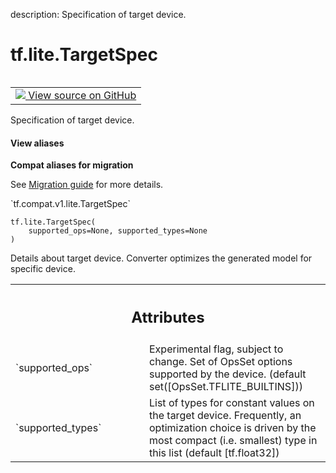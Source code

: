 description: Specification of target device.

<div itemscope itemtype="http://developers.google.com/ReferenceObject">
<meta itemprop="name" content="tf.lite.TargetSpec" />
<meta itemprop="path" content="Stable" />
<meta itemprop="property" content="__init__"/>
</div>

# tf.lite.TargetSpec

<!-- Insert buttons and diff -->

<table class="tfo-notebook-buttons tfo-api nocontent" align="left">
<td>
  <a target="_blank" href="https://github.com/tensorflow/tensorflow/blob/r2.4/tensorflow/lite/python/lite.py#L156-L176">
    <img src="https://www.tensorflow.org/images/GitHub-Mark-32px.png" />
    View source on GitHub
  </a>
</td>
</table>



Specification of target device.

<section class="expandable">
  <h4 class="showalways">View aliases</h4>
  <p>
<b>Compat aliases for migration</b>
<p>See
<a href="https://www.tensorflow.org/guide/migrate">Migration guide</a> for
more details.</p>
<p>`tf.compat.v1.lite.TargetSpec`</p>
</p>
</section>

<pre class="devsite-click-to-copy prettyprint lang-py tfo-signature-link">
<code>tf.lite.TargetSpec(
    supported_ops=None, supported_types=None
)
</code></pre>



<!-- Placeholder for "Used in" -->

Details about target device. Converter optimizes the generated model for
specific device.



<!-- Tabular view -->
 <table class="responsive fixed orange">
<colgroup><col width="214px"><col></colgroup>
<tr><th colspan="2"><h2 class="add-link">Attributes</h2></th></tr>

<tr>
<td>
`supported_ops`
</td>
<td>
Experimental flag, subject to change. Set of OpsSet options
supported by the device. (default set([OpsSet.TFLITE_BUILTINS]))
</td>
</tr><tr>
<td>
`supported_types`
</td>
<td>
List of types for constant values on the target device.
Frequently, an optimization choice is driven by the most compact
(i.e. smallest) type in this list (default [tf.float32])
</td>
</tr>
</table>



